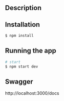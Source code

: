
## Description


## Installation

```bash
$ npm install
```

## Running the app

```bash
# start
$ npm start dev
```

## Swagger 
http://localhost:3000/docs

[//]: # (```bash)

[//]: # (# unit tests)

[//]: # ($ npm run test)

[//]: # ()
[//]: # (# e2e tests)

[//]: # ($ npm run test:e2e)

[//]: # ()
[//]: # (# test coverage)

[//]: # ($ npm run test:cov)

[//]: # (```)

[//]: # ()
[//]: # (## Support)

[//]: # ()
[//]: # (Nest is an MIT-licensed open source project. It can grow thanks to the sponsors and support by the amazing backers. If you'd like to join them, please [read more here]&#40;https://docs.nestjs.com/support&#41;.)

[//]: # ()
[//]: # (## Stay in touch)

[//]: # ()
[//]: # (- Author - [Kamil Myśliwiec]&#40;https://kamilmysliwiec.com&#41;)

[//]: # (- Website - [https://nestjs.com]&#40;https://nestjs.com/&#41;)

[//]: # (- Twitter - [@nestframework]&#40;https://twitter.com/nestframework&#41;)

[//]: # ()
[//]: # (## License)

[//]: # ()
[//]: # (Nest is [MIT licensed]&#40;LICENSE&#41;.)
